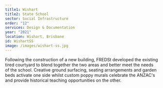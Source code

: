 ```yaml
---
title1: Wishart
title2: State School
sector: Social Infrastructure
order: "12"
services: Design & Documentation
year: "2021"
location: Wishart, Brisbane
id: WishartSS
image: /images/wishart-ss.jpg
---
```

Following the construction of a new building, FREDSt developed the existing tired courtyard to blend together the two areas and better meet the needs of the school. Creative ground surfacing, seating arrangements and garden beds activate one side whilst custom poppy murals celebrate the ANZAC's and provide historical teaching opportunities on the other.